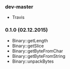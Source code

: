 ### dev-master

* Travis

### 0.1.0 (02.12.2015)

* Binary::getLength
* Binary::getSlice
* Binary::getByteFromChar
* Binary::getByteFromString
* Binary::unpackBytes
